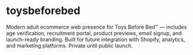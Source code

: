 # toysbeforebed
Modern adult ecommerce web presence for Toys Before Bed™ — includes age verification, recruitment portal, product previews, email signup, and launch-ready branding. Built for future integration with Shopify, analytics, and marketing platforms. Private until public launch.
